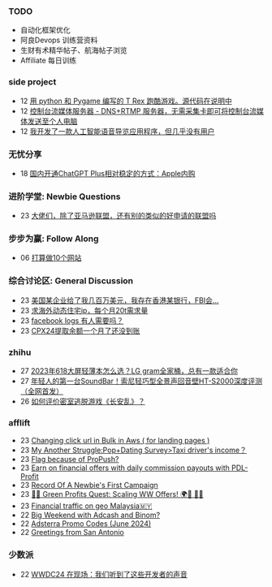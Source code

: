 ### TODO
-  自动化框架优化
-  阿良Devops 训练营资料
-  生财有术精华帖子、航海帖子浏览
-  Affiliate 每日训练

### side project
<!-- sideproject:START -->
-  12 [用 python 和 Pygame 编写的 T Rex 跑酷游戏。源代码在说明中](https://www.youtube.com/watch?v=pZySIXSelCA)
-  12 [控制台流媒体服务器 - DNS+RTMP 服务器，无需采集卡即可将控制台流媒体发送至个人电脑](https://github.com/Aioros/console-streaming-server)
-  12 [我开发了一款人工智能语音导览应用程序，但几乎没有用户](https://www.reddit.com/r/SideProject/comments/18gpp0e/ive_built_an_ai_audio_tour_app_but_have_almost_no/)<!-- sideproject:END -->


### 无忧分享
<!-- ruyo:START -->
-  18 [国内开通ChatGPT Plus相对稳定的方式：Apple内购](https://51.ruyo.net/18681.html)<!-- ruyo:END -->

### 进阶学堂: Newbie Questions
<!-- advertcn1:START -->
-  23 [大佬们，除了亚马逊联盟，还有别的类似的好申请的联盟吗](https://www.advertcn.com/thread-115469-1-1.html)<!-- advertcn1:END -->

### 步步为赢: Follow Along
<!-- advertcn2:START -->
-  06 [打算做10个网站](https://www.advertcn.com/thread-115247-1-1.html)<!-- advertcn2:END -->

### 综合讨论区: General Discussion
<!-- advertcn3:START -->
-  23 [美国某企业给了我几百万美元，我存在香港某银行，FBI会...](https://www.advertcn.com/thread-115471-1-1.html)
-  23 [求海外动态住宅ip，每个月20t需求量](https://www.advertcn.com/thread-115470-1-1.html)
-  23 [facebook logs 有人需要吗？](https://www.advertcn.com/thread-115466-1-1.html)
-  23 [CPX24提取余额一个月了还没到账](https://www.advertcn.com/thread-115465-1-1.html)<!-- advertcn3:END -->


### zhihu
<!-- zhihu:START -->
-  27 [2023年618大屏轻薄本怎么选？LG gram全家桶，总有一款适合你](http://zhuanlan.zhihu.com/p/632641888?utm_campaign=rss&utm_medium=rss&utm_source=rss&utm_content=title)
-  27 [年轻人的第一台SoundBar！索尼轻巧型全景声回音壁HT-S2000深度评测（全网首发）](http://zhuanlan.zhihu.com/p/630990296?utm_campaign=rss&utm_medium=rss&utm_source=rss&utm_content=title)
-  26 [如何评价密室逃脱游戏《长安乱》？](http://www.zhihu.com/question/563950552/answer/3045961312?utm_campaign=rss&utm_medium=rss&utm_source=rss&utm_content=title)<!-- zhihu:END -->

### afflift
<!-- afflift:START -->
-  23 [Changing click url in Bulk in Aws &lpar; for landing pages &rpar;](https://afflift.com/f/threads/changing-click-url-in-bulk-in-aws-for-landing-pages.13328/)
-  23 [My Another Struggle:Pop+Dating Survey&gt;Taxi driver&#39;s income？](https://afflift.com/f/threads/my-another-struggle-pop-dating-survey-taxi-drivers-income%EF%BC%9F.13190/)
-  23 [Flag because of ProPush?](https://afflift.com/f/threads/flag-because-of-propush.13312/)
-  23 [Earn on financial offers with daily commission payouts with PDL-Profit](https://afflift.com/f/threads/earn-on-financial-offers-with-daily-commission-payouts-with-pdl-profit.13326/)
-  23 [Record Of A Newbie&#39;s First Campaign](https://afflift.com/f/threads/record-of-a-newbies-first-campaign.12826/)
-  23 [🌿💸 Green Profits Quest: Scaling WW Offers! 🌍🚀 📲💥](https://afflift.com/f/threads/%F0%9F%8C%BF%F0%9F%92%B8-green-profits-quest-scaling-ww-offers-%F0%9F%8C%8D%F0%9F%9A%80-%F0%9F%93%B2%F0%9F%92%A5.13167/)
-  23 [Financial traffic on geo Malaysia🇲🇾](https://afflift.com/f/threads/financial-traffic-on-geo-malaysia%F0%9F%87%B2%F0%9F%87%BE.13327/)
-  22 [Big Weekend with Adcash and Binom?](https://afflift.com/f/threads/big-weekend-with-adcash-and-binom.13318/)
-  22 [Adsterra Promo Codes &lpar;June 2024&rpar;](https://afflift.com/f/threads/adsterra-promo-codes-june-2024.13269/)
-  22 [Greetings from San Antonio](https://afflift.com/f/threads/greetings-from-san-antonio.13321/)<!-- afflift:END -->

### 少数派
<!-- sspai:START -->
-  22 [WWDC24 在现场：我们听到了这些开发者的声音](https://sspai.com/post/89816)<!-- sspai:END -->
